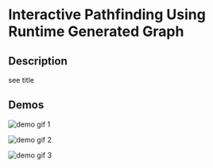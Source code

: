 # Interactive Pathfinding Using Runtime Generated Graph

## Description

see title

## Demos

![demo gif 1](../master/gifys/empty.gif)

![demo gif 2](../master/gifys/random.gif)

![demo gif 3](../master/gifys/whatever.gif)